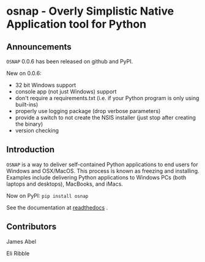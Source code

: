 osnap - Overly Simplistic Native Application tool for Python
============================================================

Announcements
-------------

`OSNAP` 0.0.6 has been released on github and PyPI.

New on 0.0.6:

-   32 bit Windows support
-   console app (not just Windows) support
-   don't require a requirements.txt (i.e. if your Python program is
    only using built-ins)
-   properly use logging package (drop verbose parameters)
-   provide a switch to not create the NSIS installer (just stop after
    creating the binary)
-   version checking

Introduction
------------

`OSNAP` is a way to deliver self-contained Python applications to end
users for Windows and OSX/MacOS. This process is known as freezing and
installing. Examples include delivering Python applications to Windows
PCs (both laptops and desktops), MacBooks, and iMacs.

Now on PyPI: `pip install osnap`

See the documentation at [readthedocs](http://osnap.readthedocs.io/) .

Contributors
------------

James Abel

Eli Ribble
